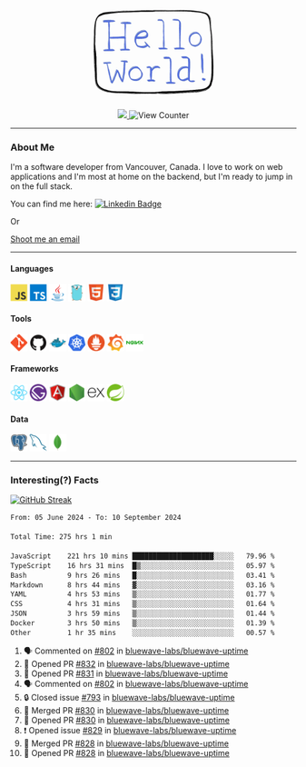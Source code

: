 <div align="center">
    <img src="./img/hello_world.webp" height="200px" width="">
    <div>
        <a href="https://www.linkedin.com/in/ajhollid">
            <img src="https://img.shields.io/badge/LinkedIn-blue"/>
        </a>
        <img src="https://komarev.com/ghpvc/?username=ajhollid&color=yellow" alt="View Counter">
    </div>
</div>

---

### About Me

I'm a software developer from Vancouver, Canada. I love to work on web applications and I'm most at home on the backend, but I'm ready to jump in on the full stack.

You can find me here: [![Linkedin Badge](https://img.shields.io/badge/-ajhollid-blue?style=flat&logo=Linkedin&logoColor=white)](https://www.linkedin.com/in/ajhollid)

Or

[Shoot me an email](mailto:ajhollid@gmail.com)

---

#### Languages

<div>
    <img src="./img/devicons/javascript-original.svg" width=30 height=30 alt="JavaScript">
    <img src="/img/devicons/typescript-original.svg" width=30 height=30 alt="TypeScript">
    <img src="./img/devicons/java-original.svg" width=30 height=30 alt="Java">
    <img src="./img/devicons/go-original.svg" width=30 height=30 alt="Golang">
    <img src="./img/devicons/html5-original.svg" width=30 height=30 alt="HTML 5">
    <img src="./img/devicons/css3-original.svg" width=30 height=30 alt="CSS 3">
</div>

#### Tools

<div>
    <img src="./img/devicons/git-original.svg" width=30 height=30 alt="Git">
    <img src="./img/devicons/github-original.svg" width=30 height=30 alt="Github">
    <img src="./img/devicons/docker-original.svg" width=30 
    height=30 alt="Docker">
    <img src="./img/devicons/kubernetes-original.svg" width=30 height=30 alt="K8">
    <img src="./img/devicons/prometheus-original.svg" width=30 height=30 alt="Prometheus">
    <img src="./img/devicons/grafana-original.svg" width=30 height=30 alt="Grafana">
    <img src="./img/devicons/nginx-original.svg" width=30 height=30 alt="Nginx">
</div>

#### Frameworks

<div>
    <img src="./img/devicons/react-original.svg" width=30 height=30 alt="React">
    <img src="./img/devicons/gatsby-original.svg" width=30 height=30 alt="Gatsby">
    <img src="./img/devicons/angularjs-original.svg" width=30 height=30 alt="AngularJS">
    <img src="./img/devicons/nodejs-original.svg" width=30 height=30 alt="NodeJS">
    <img src="./img/devicons/express-original.svg" width=30 height=30 alt="Express">
    <img src="./img/devicons/spring-original.svg" width=30 height=30 alt="Spring">
</div>

#### Data

<div>
    <img src="./img/devicons/postgresql-original.svg" width=30 height=30 alt="Postgresql">
    <img src="./img/devicons/mysql-original.svg" width=30 height=30 alt="Mysql">
    <img src="./img/devicons/mongodb-original.svg" width=30 height=30 alt="MongoDB">
</div>

---

### Interesting(?) Facts

[![GitHub Streak](http://github-readme-streak-stats.herokuapp.com?user=ajhollid)](https://git.io/streak-stats)

 <!--START_SECTION:waka-->

```txt
From: 05 June 2024 - To: 10 September 2024

Total Time: 275 hrs 1 min

JavaScript    221 hrs 10 mins ████████████████████░░░░░   79.96 %
TypeScript    16 hrs 31 mins  █▒░░░░░░░░░░░░░░░░░░░░░░░   05.97 %
Bash          9 hrs 26 mins   █░░░░░░░░░░░░░░░░░░░░░░░░   03.41 %
Markdown      8 hrs 44 mins   ▓░░░░░░░░░░░░░░░░░░░░░░░░   03.16 %
YAML          4 hrs 53 mins   ▒░░░░░░░░░░░░░░░░░░░░░░░░   01.77 %
CSS           4 hrs 31 mins   ▒░░░░░░░░░░░░░░░░░░░░░░░░   01.64 %
JSON          3 hrs 59 mins   ▒░░░░░░░░░░░░░░░░░░░░░░░░   01.44 %
Docker        3 hrs 50 mins   ▒░░░░░░░░░░░░░░░░░░░░░░░░   01.39 %
Other         1 hr 35 mins    ░░░░░░░░░░░░░░░░░░░░░░░░░   00.57 %
```

<!--END_SECTION:waka-->


<!--START_SECTION:activity-->
1. 🗣 Commented on [#802](https://github.com/bluewave-labs/bluewave-uptime/pull/802#issuecomment-2347412784) in [bluewave-labs/bluewave-uptime](https://github.com/bluewave-labs/bluewave-uptime)
2. 💪 Opened PR [#832](https://github.com/bluewave-labs/bluewave-uptime/pull/832) in [bluewave-labs/bluewave-uptime](https://github.com/bluewave-labs/bluewave-uptime)
3. 💪 Opened PR [#831](https://github.com/bluewave-labs/bluewave-uptime/pull/831) in [bluewave-labs/bluewave-uptime](https://github.com/bluewave-labs/bluewave-uptime)
4. 🗣 Commented on [#802](https://github.com/bluewave-labs/bluewave-uptime/pull/802#issuecomment-2344880802) in [bluewave-labs/bluewave-uptime](https://github.com/bluewave-labs/bluewave-uptime)
5. 🔒 Closed issue [#793](https://github.com/bluewave-labs/bluewave-uptime/issues/793) in [bluewave-labs/bluewave-uptime](https://github.com/bluewave-labs/bluewave-uptime)
6. 🎉 Merged PR [#830](https://github.com/bluewave-labs/bluewave-uptime/pull/830) in [bluewave-labs/bluewave-uptime](https://github.com/bluewave-labs/bluewave-uptime)
7. 💪 Opened PR [#830](https://github.com/bluewave-labs/bluewave-uptime/pull/830) in [bluewave-labs/bluewave-uptime](https://github.com/bluewave-labs/bluewave-uptime)
8. ❗ Opened issue [#829](https://github.com/bluewave-labs/bluewave-uptime/issues/829) in [bluewave-labs/bluewave-uptime](https://github.com/bluewave-labs/bluewave-uptime)
9. 🎉 Merged PR [#828](https://github.com/bluewave-labs/bluewave-uptime/pull/828) in [bluewave-labs/bluewave-uptime](https://github.com/bluewave-labs/bluewave-uptime)
10. 💪 Opened PR [#828](https://github.com/bluewave-labs/bluewave-uptime/pull/828) in [bluewave-labs/bluewave-uptime](https://github.com/bluewave-labs/bluewave-uptime)
<!--END_SECTION:activity-->
